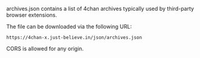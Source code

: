 archives.json contains a list of 4chan archives typically used by third-party browser extensions.

The file can be downloaded via the following URL:
```
https://4chan-x.just-believe.in/json/archives.json
```
CORS is allowed for any origin.

